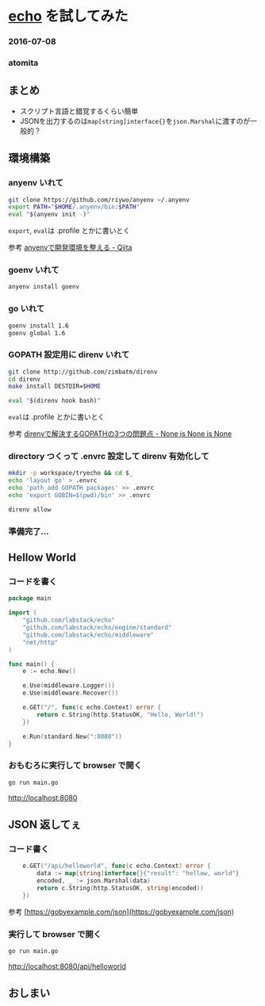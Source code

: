 # [echo](https://github.com/labstack/echo) を試してみた

### 2016-07-08

### atomita



## まとめ

- スクリプト言語と錯覚するくらい簡単
- JSONを出力するのは`map[string]interface{}`を`json.Marshal`に渡すのが一般的？



## 環境構築



### anyenv いれて

```sh
git clone https://github.com/riywo/anyenv ~/.anyenv
export PATH="$HOME/.anyenv/bin:$PATH"
eval "$(anyenv init -)"
```

`export`, `eval`は .profile とかに書いとく

参考 [anyenvで開発環境を整える - Qiita](http://qiita.com/luckypool/items/f1e756e9d3e9786ad9ea)



### goenv いれて

```sh
anyenv install goenv
```



### go いれて

```sh
goenv install 1.6
goenv global 1.6
```



### GOPATH 設定用に direnv いれて

```sh
git clone http://github.com/zimbatm/direnv
cd direnv
make install DESTDIR=$HOME

eval "$(direnv hook bash)"
```

`eval`は .profile とかに書いとく

参考 [direnvで解決するGOPATHの3つの問題点 - None is None is None](http://doloopwhile.hatenablog.com/entry/2014/06/18/010449)



### directory つくって .envrc 設定して direnv 有効化して

```sh
mkdir -p workspace/tryecho && cd $_
echo 'layout go' > .envrc
echo 'path_add GOPATH packages' >> .envrc
echo 'export GOBIN=$(pwd)/bin' >> .envrc

direnv allow
```



### 準備完了...



## Hellow World



### コードを書く

```go
package main

import (
	"github.com/labstack/echo"
	"github.com/labstack/echo/engine/standard"
	"github.com/labstack/echo/middleware"
	"net/http"
)

func main() {
	e := echo.New()

	e.Use(middleware.Logger())
	e.Use(middleware.Recover())

	e.GET("/", func(c echo.Context) error {
		return c.String(http.StatusOK, "Hello, World!")
	})

	e.Run(standard.New(":8080"))
}

```



### おもむろに実行して browser で開く

```sh
go run main.go
```

[http://localhost:8080](http://localhost:8080)



## JSON 返してぇ



### コード書く

```go
	e.GET("/api/helloworld", func(c echo.Context) error {
		data := map[string]interface{}{"result": "hellow, world"}
		encoded, _ := json.Marshal(data)
		return c.String(http.StatusOK, string(encoded))
	})
```

参考 [https://gobyexample.com/json](https://gobyexample.com/json)



### 実行して browser で開く

```sh
go run main.go
```

[http://localhost:8080/api/helloworld](http://localhost:8080/api/helloworld)



## おしまい
